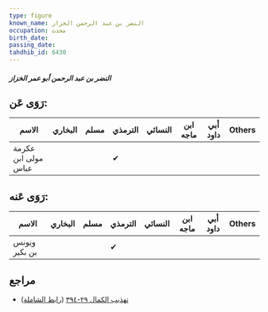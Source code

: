```yaml
---
type: figure
known_name: النضر بن عبد الرحمن الخزاز
occupation: محدث
birth_date:
passing_date:
tahdhib_id: 6430
---
```

##### النضر بن عبد الرحمن أبو عمر الخزاز

## رَوَى عَن:
| الاسم               | البخاري | مسلم | الترمذي | النسائي | ابن ماجه | أبي داود | Others |
| ------------------- | ------- | ---- | ------- | ------- | -------- | -------- | ------ |
| عكرمة مولى ابن عباس |         |      | ✔       |         |          |          |        |
## رَوَى عَنه:
| الاسم         | البخاري | مسلم | الترمذي | النسائي | ابن ماجه | أبي داود | Others |
| ------------- | ------- | ---- | ------- | ------- | -------- | -------- | ------ |
| ويونس بن بكير |         |      | ✔       |         |          |          |        |
## مراجع
- [تهذيب الكمال ٢٩-٣٩٤](obsidian://open?vault=Tahdhib-al-Kamal&file=Figures/٦٤٣٠-النضر%20بن%20عبد%20الرحمن%20أبو%20عمر%20الخزاز) ([رابط الشاملة](https://shamela.ws/book/3722/15965))